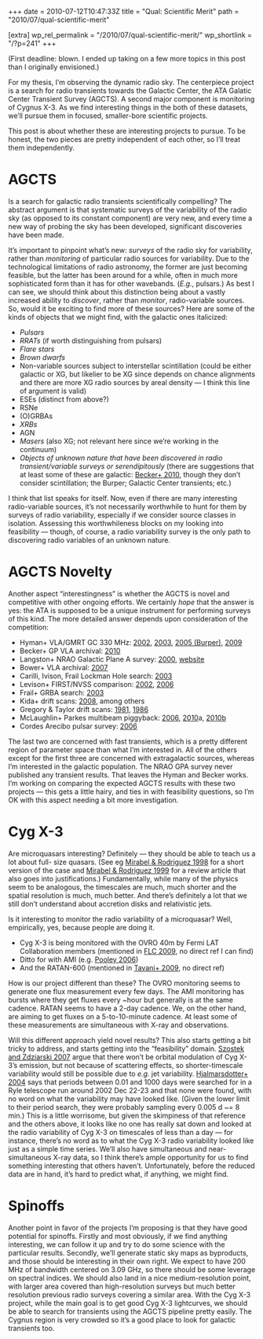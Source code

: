 +++
date = 2010-07-12T10:47:33Z
title = "Qual: Scientific Merit"
path = "2010/07/qual-scientific-merit"

[extra]
wp_rel_permalink = "/2010/07/qual-scientific-merit/"
wp_shortlink = "/?p=241"
+++

(First deadline: blown. I ended up taking on a few more topics in this post
than I originally envisioned.)

For my thesis, I’m observing the dynamic radio sky. The centerpiece project is
a search for radio transients towards the Galactic Center, the ATA Galatic
Center Transient Survey (AGCTS). A second major component is monitoring of
Cygnus X-3. As we find interesting things in the both of these datasets, we’ll
pursue them in focused, smaller-bore scientific projects.

This post is about whether these are interesting projects to pursue. To be
honest, the two pieces are pretty independent of each other, so I’ll treat
them independently.

# AGCTS

Is a search for galactic radio transients scientifically compelling? The
abstract argument is that systematic surveys of the variability of the radio
sky (as opposed to its constant component) are very new, and every time a new
way of probing the sky has been developed, significant discoveries have been
made.

It’s important to pinpoint what’s new: _surveys_ of the radio sky for
variability, rather than _monitoring_ of particular radio sources for
variability. Due to the technological limitations of radio astronomy, the
former are just becoming feasible, but the latter has been around for a while,
often in much more sophisticated form than it has for other wavebands.
(_E.g._, pulsars.) As best I can see, we should think about this distinction
being about a vastly increased ability to _discover_, rather than _monitor_,
radio-variable sources. So, would it be exciting to find more of these
sources? Here are some of the kinds of objects that we might find, with the
galactic ones italicized:

- _Pulsars_
- _RRATs_ (if worth distinguishing from pulsars)
- _Flare
stars_
- _Brown dwarfs_
- Non-variable sources subject to interstellar scintillation (could be either
  galactic or XG, but likelier to be XG since depends on chance alignments and
  there are more XG radio sources by areal density — I think this line of
  argument is valid)
- ESEs (distinct from above?)
- RSNe
- (O)GRBAs
- _XRBs_
- AGN
- _Masers_ (also XG; not relevant here since we’re working in the continuum)
- _Objects of unknown nature that have been discovered in radio
  transient/variable surveys or serendipitously_ (there are suggestions that
  at least some of these are galactic:
  [Becker+ 2010](http://adsabs.harvard.edu/abs/2010AJ....140..157B), though
  they don’t consider scintillation; the Burper; Galactic Center transients; etc.)

I think that list speaks for itself. Now, even if there are many interesting
radio-variable sources, it’s not necessarily worthwhile to hunt for them by
surveys of radio variability, especially if we consider source classes in
isolation. Assessing this worthwhileness blocks on my looking into feasibility
— though, of course, a radio variability survey is the only path to
discovering radio variables of an unknown nature.

# AGCTS Novelty

Another aspect “interestingness” is whether the AGCTS is novel and competitive
with other ongoing efforts. We certainly _hope_ that the answer is yes: the
ATA is supposed to be a unique instrument for performing surveys of this kind.
The more detailed answer depends upon consideration of the competition:

- Hyman+ VLA/GMRT GC 330 MHz:
  [2002](http://adsabs.harvard.edu/abs/2002AJ....123.1497H),
  [2003](http://adsabs.harvard.edu/abs/2003ANS...324...79H),
  [2005 (Burper)](http://adsabs.harvard.edu/abs/2005Natur.434...50H),
  [2009](http://adsabs.harvard.edu/abs/2009ApJ...696..280H)
- Becker+ GP VLA archival:
  [2010](http://adsabs.harvard.edu/abs/2010AJ....140..157B)
- Langston+ NRAO Galactic Plane A survey:
  [2000](http://adsabs.harvard.edu/abs/2000AJ....119.2801L),
  [website](http://www.gb.nrao.edu/~glangsto/gpa/)
- Bower+ VLA archival:
  [2007](http://adsabs.harvard.edu/abs/2007ApJ...666..346B)
- Carilli, Ivison, Frail Lockman Hole search:
  [2003](http://adsabs.harvard.edu/abs/2003ApJ...590..192C)
- Levison+ FIRST/NVSS comparison:
  [2002](http://adsabs.harvard.edu/abs/2002ApJ...576..923L),
  [2006](http://adsabs.harvard.edu/abs/2006ApJ...639..331G)
- Frail+ GRBA search:
  [2003](http://adsabs.harvard.edu/abs/2003AJ....125.2299F)
- Kida+ drift scans:
  [2008](http://adsabs.harvard.edu/abs/2008NewA...13..519K), among others
- Gregory & Taylor drift scans:
  [1981](http://adsabs.harvard.edu/abs/1981ApJ...248..596G),
  [1986](http://adsabs.harvard.edu/abs/1986AJ.....92..371G)
- McLaughlin+ Parkes multibeam piggyback:
  [2006](http://adsabs.harvard.edu/abs/2006Natur.439..817M),
  [2010](http://adsabs.harvard.edu/abs/2010MNRAS.401.1057K)a,
  [2010b](http://adsabs.harvard.edu/abs/2010MNRAS.402..855B)
- Cordes Arecibo pulsar survey:
  [2006](http://adsabs.harvard.edu/abs/2006ApJ...637..446C)

The last two are concerned with fast transients, which is a pretty different
region of parameter space than what I’m interested in. All of the others
except for the first three are concerned with extragalactic sources, whereas
I’m interested in the galactic population. The NRAO GPA survey never published
any transient results. That leaves the Hyman and Becker works. I’m working on
comparing the expected AGCTS results with these two projects — this gets a
little hairy, and ties in with feasibility questions, so I’m OK with this
aspect needing a bit more investigation.

# Cyg X-3

Are microquasars interesting? Definitely — they should be able to teach us a
lot about full- size quasars. (See eg
[Mirabel & Rodriguez 1998](http://adsabs.harvard.edu/abs/1998Natur.392..673M)
for a short version of the case and
[Mirabel & Rodriguez 1999](http://adsabs.harvard.edu/abs/1999ARA%26A..37..409M)
for a review article that also goes into justifications.) Fundamentally, while
many of the physics seem to be analogous, the timescales are much, much
shorter and the spatial resolution is much, much better. And there’s
definitely a lot that we still don’t understand about accretion disks and
relativistic jets.

Is it interesting to monitor the radio variability of a microquasar? Well,
empirically, yes, because people are doing it.

- Cyg X-3 is being monitored with the OVRO 40m by Fermi LAT Collaboration
  members (mentioned in
  [FLC 2009](http://adsabs.harvard.edu/abs/2009Sci...326.1512F), no direct ref
  I can find)
- Ditto for with AMI (e.g.
  [Pooley 2006](http://adsabs.harvard.edu/abs/2006smqw.confE..19P))
- And the RATAN-600 (mentioned in
  [Tavani+ 2009](http://adsabs.harvard.edu/abs/2009Natur.462..620T),
  no direct ref)

How is our project different than these? The OVRO monitoring seems to generate
one flux measurement every few days. The AMI monitoring has bursts where they
get fluxes every ~hour but generally is at the same cadence. RATAN seems to
have a 2-day cadence. We, on the other hand, are aiming to get fluxes on a
5-to-10-minute cadence. At least some of these measurements are simultaneous
with X-ray and observations.

Will this different approach yield novel results? This also starts getting a
bit tricky to address, and starts getting into the “feasibility” domain.
[Szostek and Zdziarski 2007](http://adsabs.harvard.edu/abs/2007MNRAS.375..793S)
argue that there won’t be orbital modulation of Cyg X-3’s emission, but not
because of scattering effects, so shorter-timescale variability would still be
possible due to _e.g._ jet variability.
[Hjalmarsdotter+ 2004](http://adsabs.harvard.edu/abs/2004RMxAC..20..216H)
says that periods between 0.01 and 1000 days were searched for in a Ryle
telescope run around 2002 Dec 22-23 and that none were found, with no word on
what the variability may have looked like. (Given the lower limit to their
period search, they were probably sampling every 0.005 d ~= 8 min.) This is a
little worrisome, but given the skimpiness of that reference and the others
above, it looks like no one has really sat down and looked at the radio
variability of Cyg X-3 on timescales of less than a day — for instance,
there’s no word as to what the Cyg X-3 radio variability looked like just as a
simple time series. We’ll also have simultaneous and near-simultaneous X-ray
data, so I think there’s ample opportunity for us to find something
interesting that others haven’t. Unfortunately, before the reduced data are in
hand, it’s hard to predict what, if anything, we might find.

# Spinoffs

Another point in favor of the projects I’m proposing is that they have good
potential for spinoffs. Firstly and most obviously, if we find anything
interesting, we can follow it up and try to do some science with the
particular results. Secondly, we’ll generate static sky maps as byproducts,
and those should be interesting in their own right. We expect to have 200 MHz
of bandwidth centered on 3.09 GHz, so there should be some leverage on
spectral indices. We should also land in a nice medium-resolution point, with
larger area covered than high-resolution surveys but much better resolution
previous radio surveys covering a similar area. With the Cyg X-3 project,
while the main goal is to get good Cyg X-3 lightcurves, we should be able to
search for transients using the AGCTS pipeline pretty easily. The Cygnus
region is very crowded so it’s a good place to look for galactic transients
too.
